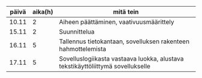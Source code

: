 päivä | aika(h) | mitä tein
------|---------|--------------------
10.11 |    2    | Aiheen päättäminen, vaativuusmäärittely
15.11 |    2    | Suunnittelua
16.11 |    5    | Tallennus tietokantaan, sovelluksen rakenteen hahmottelemista
17.11 |    5    | Sovelluslogiikasta vastaava luokka, alustava tekstikäyttöliittymä sovellukselle
